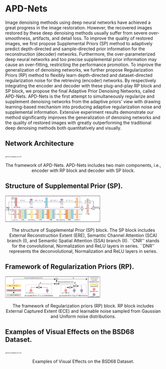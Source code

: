 # APD-Nets
Image denoising methods using deep neural networks have achieved a great progress in the image restoration. However, the recovered images restored by these deep denoising methods usually suffer from severe over-smoothness, artifacts, and detail loss. To improve the quality of restored images, we first propose Supplemental Priors (SP) method to adaptively predict depth-directed and sample-directed prior information for the reconstruction (decoder) networks. Furthermore, the over-parameterized deep neural networks and too precise supplemental prior information may cause an over-fitting, restricting the performance promotion. To improve the generalization of denoising networks, we further propose Regularization Priors (RP) method to flexibly learn depth-directed and dataset-directed regularization noise for the retrieving (encoder) networks. By respectively integrating the encoder and decoder with these plug-and-play RP block and SP block, we propose the final Adaptive Prior Denoising Networks, called APD-Nets. APD-Nets is the first attempt to simultaneously regularize and supplement denoising networks from the adaptive priors’ view with drawing learning-based mechanism into producing adaptive regularization noise and supplemental information. Extensive experiment results demonstrate our method significantly improves the generalization of denoising networks and the quality of restored images with greatly outperforming the traditional deep denoising methods both quantitatively and visually.

## Network Architecture
<img src="https://github.com/JiangBoCS/APD-Nets/blob/main/The%20framework%20of%20APD-Nets.png"
     alt="Picture displays an error."
     style="zoom:30%"/>
<center><p>The framework of APD-Nets. APD-Nets includes two main components, i.e., encoder with RP block and decoder with SP block.</p></center>

## Structure of Supplemental Prior (SP).
<img src="https://github.com/JiangBoCS/APD-Nets/blob/main/The%20structure%20of%20Supplemental%20Prior%20(SP)%20block.png"
     alt="Picture displays an error."
     style="zoom:30%"/>
<center><p>The structure of Supplemental Prior (SP) block. The SP block includes External Reconstruction Extent (ERE), Semantic Channel Attention (SCA) branch (I), and Semantic Spatial Attention (SSA) branch (II). ``CNR'' stands for the convolutional, Normalization and ReLU layers in series. ``DNR'' represents the deconvolutional, Normalization and ReLU layers in series. </p></center>

## Framework of Regularization Priors (RP).
<img src="https://github.com/JiangBoCS/APD-Nets/blob/main/The%20framework%20of%20Regularization%20priors%20(RP)%20block.png"
     alt="Picture displays an error."
     style="zoom:30%"/>
<center><p>The framework of Regularization priors (RP) block. RP block includes External Captured Extent (ECE) and learnable noise sampled from Gaussian and Uniform noise distributions.</p></center>

## Examples of Visual Effects on the BSD68 Dataset.
<img src="https://github.com/JiangBoCS/APD-Nets/blob/main/BSD68%20Visual%20sample%20.png"
     alt="Picture displays an error."
     style="zoom:30%"/>
<center><p>Examples of Visual Effects on the BSD68 Dataset.</p></center>
